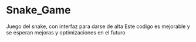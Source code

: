 # Snake_Game
Juego del snake, con interfaz para darse de alta
Este codigo es mejorable y se esperan mejoras y optimizaciones en el futuro

